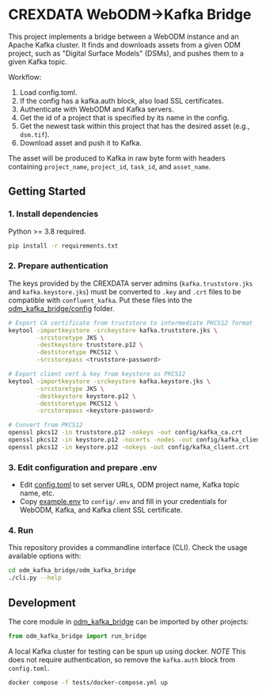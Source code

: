 # CREXDATA WebODM→Kafka Bridge

This project implements a bridge between a WebODM instance and an Apache Kafka cluster. 
It finds and downloads assets from a given ODM project, such as "Digital Surface Models" (DSMs), and pushes them to a given Kafka topic.

Workflow:
1. Load config.toml.
2. If the config has a kafka.auth block, also load SSL certificates.
3. Authenticate with WebODM and Kafka servers.
4. Get the id of a project that is specified by its name in the config.
5. Get the newest task within this project that has the desired asset (e.g., `dsm.tif`).
6. Download asset and push it to Kafka.

The asset will be produced to Kafka in raw byte form with headers containing `project_name`, `project_id`, `task_id`, and `asset_name`.

## Getting Started

### 1. Install dependencies

Python >= 3.8 required.

```bash
pip install -r requirements.txt
```

### 2. Prepare authentication

The keys provided by the CREXDATA server admins (`kafka.truststore.jks` and `kafka.keystore.jks`) must be converted to `.key` and `.crt` files to be compatible with `confluent_kafka`.
Put these files into the [odm_kafka_bridge/config](odm_kafka_bridge/config) folder.

```bash
# Export CA certificate from truststore to intermediate PKCS12 format
keytool -importkeystore -srckeystore kafka.truststore.jks \
        -srcstoretype JKS \
        -destkeystore truststore.p12 \
        -deststoretype PKCS12 \
        -srcstorepass <truststore-password>

# Export client cert & key from keystore as PKCS12
keytool -importkeystore -srckeystore kafka.keystore.jks \
        -srcstoretype JKS \
        -destkeystore keystore.p12 \
        -deststoretype PKCS12 \
        -srcstorepass <keystore-password>

# Convert from PKCS12
openssl pkcs12 -in truststore.p12 -nokeys -out config/kafka_ca.crt
openssl pkcs12 -in keystore.p12 -nocerts -nodes -out config/kafka_client.key
openssl pkcs12 -in keystore.p12 -nokeys -out config/kafka_client.crt
```

### 3. Edit configuration and prepare .env

* Edit [config.toml](odm_kafka_bridge/config/config.toml) to set server URLs, ODM project name, Kafka topic name, etc.
* Copy [example.env](odm_kafka_bridge/config/example.env) to `config/.env` and fill in your credentials for WebODM, Kafka, and Kafka client SSL certificate.

### 4. Run

This repository provides a commandline interface (CLI). Check the usage available options with:

```bash
cd odm_kafka_bridge/odm_kafka_bridge
./cli.py --help
```

## Development

The core module in [odm_kafka_bridge](odm_kafka_bridge) can be imported by other projects:

```python
from odm_kafka_bridge import run_bridge
```

A local Kafka cluster for testing can be spun up using docker.
*NOTE* This does not require authentication, so remove the `kafka.auth` block from `config.toml`.

```bash
docker compose -f tests/docker-compose.yml up
```

